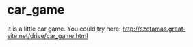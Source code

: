 # car_game
It is a little car game.
You could try here:
http://szetamas.great-site.net/drive/car_game.html
